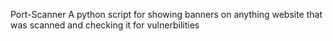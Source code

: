 Port-Scanner
A python script for showing banners on anything website that was scanned and checking it for vulnerbilities 
